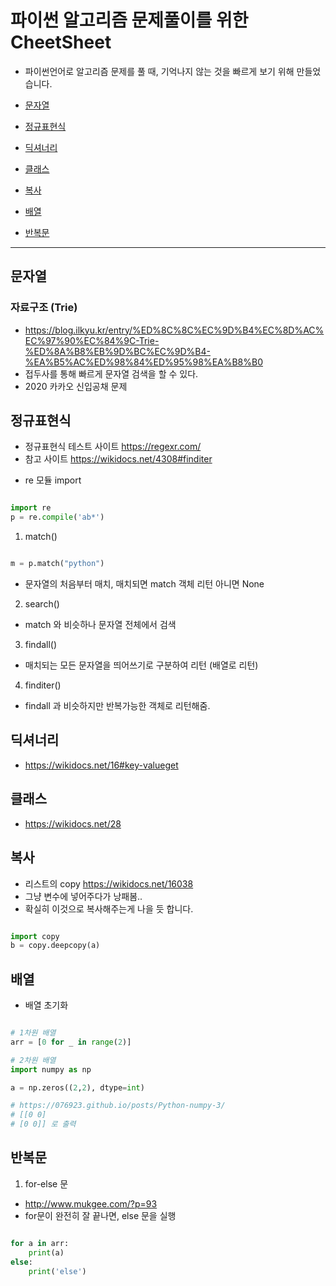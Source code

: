 # 파이썬 알고리즘 문제풀이를 위한 CheetSheet

- 파이썬언어로 알고리즘 문제를 풀 때, 기억나지 않는 것을 빠르게 보기 위해 만들었습니다.

- [문자열](#문자열)
- [정규표현식](#정규표현식)
- [딕셔너리](#딕셔너리)
- [클래스](#클래스)
- [복사](#복사)
- [배열](#배열)
- [반복문](#반복문)

---------------------------------------------------------


## 문자열

### 자료구조 (Trie)
- https://blog.ilkyu.kr/entry/%ED%8C%8C%EC%9D%B4%EC%8D%AC%EC%97%90%EC%84%9C-Trie-%ED%8A%B8%EB%9D%BC%EC%9D%B4-%EA%B5%AC%ED%98%84%ED%95%98%EA%B8%B0
- 접두사를 통해 빠르게 문자열 검색을 할 수 있다.
- 2020 카카오 신입공채 문제


## 정규표현식

- 정규표현식 테스트 사이트 https://regexr.com/
- 참고 사이트 https://wikidocs.net/4308#finditer


* re 모듈 import

```python

import re
p = re.compile('ab*')

```

1. match()

```python

m = p.match("python")

```
- 문자열의 처음부터 매치, 매치되면 match 객체 리턴 아니면 None

2. search()

- match 와 비슷하나 문자열 전체에서 검색

3. findall()

- 매치되는 모든 문자열을 띄어쓰기로 구분하여 리턴 (배열로 리턴)

4. finditer()

- findall 과 비슷하지만 반복가능한 객체로 리턴해줌.


## 딕셔너리

- https://wikidocs.net/16#key-valueget


## 클래스

- https://wikidocs.net/28

## 복사

- 리스트의 copy https://wikidocs.net/16038
- 그냥 변수에 넣어주다가 낭패봄..
- 확실히 이것으로 복사해주는게 나을 듯 합니다.

```python

import copy
b = copy.deepcopy(a)

```

## 배열

-  배열 초기화

```python

# 1차원 배열
arr = [0 for _ in range(2)]

# 2차원 배열
import numpy as np

a = np.zeros((2,2), dtype=int)

# https://076923.github.io/posts/Python-numpy-3/
# [[0 0]
# [0 0]] 로 출력

```


## 반복문

1. for-else 문
- http://www.mukgee.com/?p=93
- for문이 완전히 잘 끝나면, else 문을 실행

```python

for a in arr:
    print(a)
else:
    print('else')
    
```